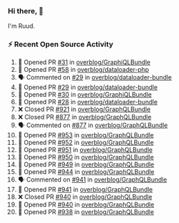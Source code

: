 ### Hi there, 👋

I'm Ruud.
 
### :zap: Recent Open Source Activity

<!--START_SECTION:activity-->
1. 💪 Opened PR [#31](https://github.com/overblog/GraphiQLBundle/pull/31) in [overblog/GraphiQLBundle](https://github.com/overblog/GraphiQLBundle)
2. 💪 Opened PR [#58](https://github.com/overblog/dataloader-php/pull/58) in [overblog/dataloader-php](https://github.com/overblog/dataloader-php)
3. 🗣 Commented on [#29](https://github.com/overblog/dataloader-bundle/issues/29) in [overblog/dataloader-bundle](https://github.com/overblog/dataloader-bundle)
4. 💪 Opened PR [#29](https://github.com/overblog/dataloader-bundle/pull/29) in [overblog/dataloader-bundle](https://github.com/overblog/dataloader-bundle)
5. 💪 Opened PR [#30](https://github.com/overblog/GraphiQLBundle/pull/30) in [overblog/GraphiQLBundle](https://github.com/overblog/GraphiQLBundle)
6. 💪 Opened PR [#28](https://github.com/overblog/dataloader-bundle/pull/28) in [overblog/dataloader-bundle](https://github.com/overblog/dataloader-bundle)
7. ❌ Closed PR [#921](https://github.com/overblog/GraphQLBundle/pull/921) in [overblog/GraphQLBundle](https://github.com/overblog/GraphQLBundle)
8. ❌ Closed PR [#877](https://github.com/overblog/GraphQLBundle/pull/877) in [overblog/GraphQLBundle](https://github.com/overblog/GraphQLBundle)
9. 🗣 Commented on [#877](https://github.com/overblog/GraphQLBundle/issues/877) in [overblog/GraphQLBundle](https://github.com/overblog/GraphQLBundle)
10. 💪 Opened PR [#953](https://github.com/overblog/GraphQLBundle/pull/953) in [overblog/GraphQLBundle](https://github.com/overblog/GraphQLBundle)
11. 💪 Opened PR [#952](https://github.com/overblog/GraphQLBundle/pull/952) in [overblog/GraphQLBundle](https://github.com/overblog/GraphQLBundle)
12. 💪 Opened PR [#951](https://github.com/overblog/GraphQLBundle/pull/951) in [overblog/GraphQLBundle](https://github.com/overblog/GraphQLBundle)
13. 💪 Opened PR [#950](https://github.com/overblog/GraphQLBundle/pull/950) in [overblog/GraphQLBundle](https://github.com/overblog/GraphQLBundle)
14. 💪 Opened PR [#949](https://github.com/overblog/GraphQLBundle/pull/949) in [overblog/GraphQLBundle](https://github.com/overblog/GraphQLBundle)
15. 💪 Opened PR [#944](https://github.com/overblog/GraphQLBundle/pull/944) in [overblog/GraphQLBundle](https://github.com/overblog/GraphQLBundle)
16. 🗣 Commented on [#941](https://github.com/overblog/GraphQLBundle/issues/941) in [overblog/GraphQLBundle](https://github.com/overblog/GraphQLBundle)
17. 💪 Opened PR [#941](https://github.com/overblog/GraphQLBundle/pull/941) in [overblog/GraphQLBundle](https://github.com/overblog/GraphQLBundle)
18. ❌ Closed PR [#940](https://github.com/overblog/GraphQLBundle/pull/940) in [overblog/GraphQLBundle](https://github.com/overblog/GraphQLBundle)
19. 💪 Opened PR [#940](https://github.com/overblog/GraphQLBundle/pull/940) in [overblog/GraphQLBundle](https://github.com/overblog/GraphQLBundle)
20. 💪 Opened PR [#938](https://github.com/overblog/GraphQLBundle/pull/938) in [overblog/GraphQLBundle](https://github.com/overblog/GraphQLBundle)
<!--END_SECTION:activity-->
